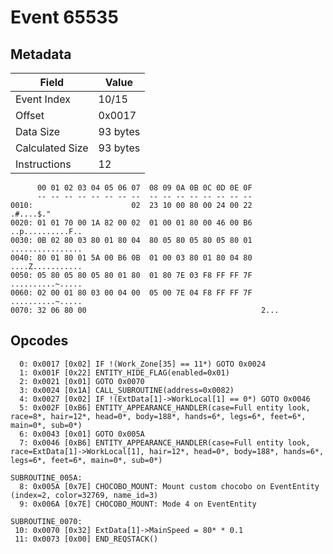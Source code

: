 # Event 65535

## Metadata

| Field           | Value    |
|-----------------|----------|
| Event Index     | 10/15    |
| Offset          | 0x0017   |
| Data Size       | 93 bytes |
| Calculated Size | 93 bytes |
| Instructions    | 12       |

```
      00 01 02 03 04 05 06 07  08 09 0A 0B 0C 0D 0E 0F
      -- -- -- -- -- -- -- --  -- -- -- -- -- -- -- --
0010:                      02  23 10 00 80 00 24 00 22         .#....$."
0020: 01 01 70 00 1A 82 00 02  01 00 01 80 00 46 00 B6  ..p..........F..
0030: 0B 02 80 03 80 01 80 04  80 05 80 05 80 05 80 01  ................
0040: 80 01 80 01 5A 00 B6 0B  01 00 03 80 01 80 04 80  ....Z...........
0050: 05 80 05 80 05 80 01 80  01 80 7E 03 F8 FF FF 7F  ..........~.....
0060: 02 00 01 80 03 00 04 00  05 00 7E 04 F8 FF FF 7F  ..........~.....
0070: 32 06 80 00                                       2...            
```

## Opcodes

```
  0: 0x0017 [0x02] IF !(Work_Zone[35] == 11*) GOTO 0x0024
  1: 0x001F [0x22] ENTITY_HIDE_FLAG(enabled=0x01)
  2: 0x0021 [0x01] GOTO 0x0070
  3: 0x0024 [0x1A] CALL_SUBROUTINE(address=0x0082)
  4: 0x0027 [0x02] IF !(ExtData[1]->WorkLocal[1] == 0*) GOTO 0x0046
  5: 0x002F [0xB6] ENTITY_APPEARANCE_HANDLER(case=Full entity look, race=8*, hair=12*, head=0*, body=188*, hands=6*, legs=6*, feet=6*, main=0*, sub=0*)
  6: 0x0043 [0x01] GOTO 0x005A
  7: 0x0046 [0xB6] ENTITY_APPEARANCE_HANDLER(case=Full entity look, race=ExtData[1]->WorkLocal[1], hair=12*, head=0*, body=188*, hands=6*, legs=6*, feet=6*, main=0*, sub=0*)

SUBROUTINE_005A:
  8: 0x005A [0x7E] CHOCOBO_MOUNT: Mount custom chocobo on EventEntity (index=2, color=32769, name_id=3)
  9: 0x006A [0x7E] CHOCOBO_MOUNT: Mode 4 on EventEntity

SUBROUTINE_0070:
 10: 0x0070 [0x32] ExtData[1]->MainSpeed = 80* * 0.1
 11: 0x0073 [0x00] END_REQSTACK()
```
